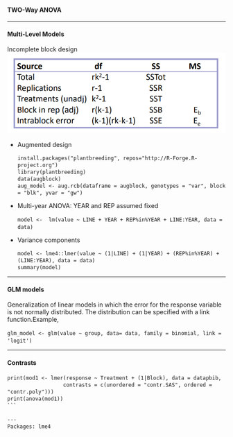 #### TWO-Way ANOVA

---
#### Multi-Level Models

Incomplete block design
![ibd](https://github.com/lagvier/R4A/blob/master/images/ibd%20model.PNG)


- Augmented design
  ```
  install.packages("plantbreeding", repos="http://R-Forge.R-project.org")
  library(plantbreeding)
  data(augblock)
  aug_model <- aug.rcb(dataframe = augblock, genotypes = "var", block = "blk", yvar = "gw")
  ```
- Multi-year ANOVA: YEAR and REP assumed fixed

  ```model <-  lm(value ~ LINE + YEAR + REP%in%YEAR + LINE:YEAR, data = data)```

- Variance components

  ```
  model <- lme4::lmer(value ~ (1|LINE) + (1|YEAR) + (REP%in%YEAR) + (LINE:YEAR), data = data)
  summary(model)
  ```
---
#### GLM models
Generalization of linear models in which the error for the response variable is not normally distributed. The distribution can be specified with a link function.Example,

```glm_model <- glm(value ~ group, data= data, family = binomial, link = 'logit')```

---
#### Contrasts
````
print(mod1 <- lmer(response ~ Treatment + (1|Block), data = datapbib,
                  contrasts = c(unordered = "contr.SAS", ordered = "contr.poly")))
print(anova(mod1))
```

---
Packages: lme4
